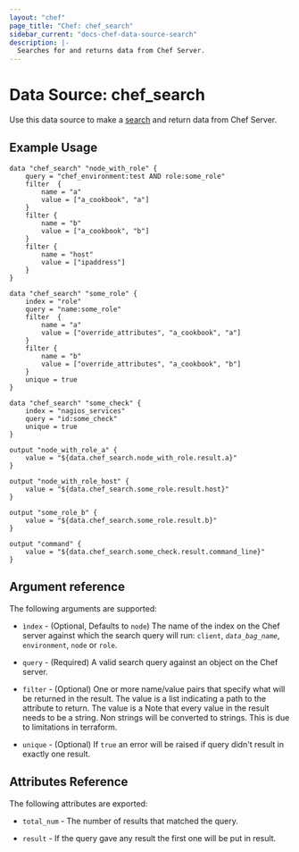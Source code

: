 ```yaml
---
layout: "chef"
page_title: "Chef: chef_search"
sidebar_current: "docs-chef-data-source-search"
description: |-
  Searches for and returns data from Chef Server.
---
```


# Data Source: chef_search

Use this data source to make a [search](https://docs.chef.io/chef_search.html) and return data from
Chef Server.

## Example Usage

```hcl
data "chef_search" "node_with_role" {
    query = "chef_environment:test AND role:some_role"
    filter  {
        name = "a"
        value = ["a_cookbook", "a"]
    }
    filter {
        name = "b"
        value = ["a_cookbook", "b"]
    }
    filter {
        name = "host"
        value = ["ipaddress"]
    }
}

data "chef_search" "some_role" {
    index = "role"
    query = "name:some_role"
    filter  {
        name = "a"
        value = ["override_attributes", "a_cookbook", "a"]
    }
    filter {
        name = "b"
        value = ["override_attributes", "a_cookbook", "b"]
    }
    unique = true
}

data "chef_search" "some_check" {
    index = "nagios_services"
    query = "id:some_check"
    unique = true
}

output "node_with_role_a" {
    value = "${data.chef_search.node_with_role.result.a}"
}

output "node_with_role_host" {
    value = "${data.chef_search.some_role.result.host}"
}

output "some_role_b" {
    value = "${data.chef_search.some_role.result.b}"
}

output "command" {
    value = "${data.chef_search.some_check.result.command_line}"
}
```

## Argument reference

The following arguments are supported:

* `ìndex` - (Optional, Defaults to `node`) The name of the index on the Chef server against which
  the search query will run: `client`, *`data_bag_name`*, `environment`, `node` or `role`.

* `query` - (Required) A valid search query against an object on the Chef server.

* `filter` - (Optional) One or more name/value pairs that specify what will be returned in the
  result. The value is a list indicating a path to the attribute to return. The value is a Note that
  every value in the result needs to be a string. Non strings will be converted to strings. This is
  due to limitations in terraform.

* `unique` - (Optional) If `true` an error will be raised if query didn't result in exactly one result.

## Attributes Reference

The following attributes are exported:

* `total_num` - The number of results that matched the query.

* `result` - If the query gave any result the first one will be put in result.
